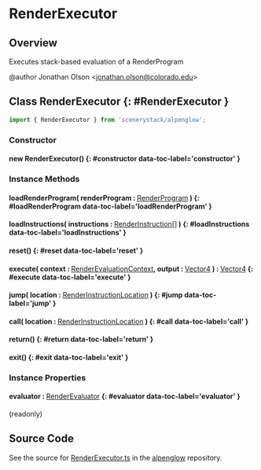 # RenderExecutor

## Overview

Executes stack-based evaluation of a RenderProgram

@author Jonathan Olson &lt;jonathan.olson@colorado.edu&gt;

## Class RenderExecutor {: #RenderExecutor }


```js
import { RenderExecutor } from 'scenerystack/alpenglow';
```
### Constructor

#### new RenderExecutor() {: #constructor data-toc-label='constructor' }

### Instance Methods

#### loadRenderProgram( renderProgram : <span style="font-weight: 400;">[RenderProgram](../alpenglow/RenderProgram.md)</span> ) {: #loadRenderProgram data-toc-label='loadRenderProgram' }

#### loadInstructions( instructions : <span style="font-weight: 400;">[RenderInstruction](../alpenglow/RenderInstruction.md)[]</span> ) {: #loadInstructions data-toc-label='loadInstructions' }

#### reset() {: #reset data-toc-label='reset' }

#### execute( context : <span style="font-weight: 400;">[RenderEvaluationContext](../alpenglow/RenderEvaluationContext.md)</span>, output : <span style="font-weight: 400;">[Vector4](../dot/Vector4.md)</span> ) : <span style="font-weight: 400;">[Vector4](../dot/Vector4.md)</span> {: #execute data-toc-label='execute' }

#### jump( location : <span style="font-weight: 400;">[RenderInstructionLocation](../alpenglow/RenderInstruction.md#RenderInstructionLocation)</span> ) {: #jump data-toc-label='jump' }

#### call( location : <span style="font-weight: 400;">[RenderInstructionLocation](../alpenglow/RenderInstruction.md#RenderInstructionLocation)</span> ) {: #call data-toc-label='call' }

#### return() {: #return data-toc-label='return' }

#### exit() {: #exit data-toc-label='exit' }

### Instance Properties

#### evaluator : <span style="font-weight: 400;">[RenderEvaluator](../alpenglow/RenderProgram.md#RenderEvaluator)</span> {: #evaluator data-toc-label='evaluator' }

(readonly)



## Source Code

See the source for [RenderExecutor.ts](https://github.com/phetsims/alpenglow/blob/main/js/render-program/RenderExecutor.ts) in the [alpenglow](https://github.com/phetsims/alpenglow) repository.
